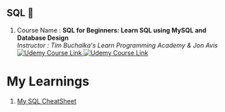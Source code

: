 
## **SQL** 🧐
1. Course Name : **SQL for Beginners: Learn SQL using MySQL and Database Design**  
*Instructor : Tim Buchalka's Learn Programming Academy & Jon Avis*  <div> <a href="https://www.udemy.com/course/sql-for-beginners-course/"> <img alt="Udemy Course Link" src="https://img.shields.io/badge/Open-Udemy%20Course-brightgreen" > </img> </a>  <a href="UC-e169dd00-e6b8-4124-82f2-39d4c7c98a71.pdf"> <img alt="Udemy Course Link" src="https://img.shields.io/badge/View-Certificate-red" > </img> </a></div>

# My Learnings
1. [My SQL CheatSheet](https://github.com/penanrajput/SQL)

